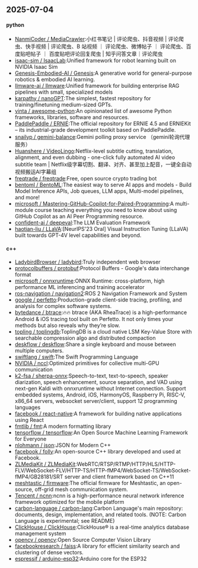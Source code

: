 ## 2025-07-04

#### python
* [NanmiCoder / MediaCrawler](https://github.com/NanmiCoder/MediaCrawler):小红书笔记 | 评论爬虫、抖音视频 | 评论爬虫、快手视频 | 评论爬虫、B 站视频 ｜ 评论爬虫、微博帖子 ｜ 评论爬虫、百度贴吧帖子 ｜ 百度贴吧评论回复爬虫 | 知乎问答文章｜评论爬虫
* [isaac-sim / IsaacLab](https://github.com/isaac-sim/IsaacLab):Unified framework for robot learning built on NVIDIA Isaac Sim
* [Genesis-Embodied-AI / Genesis](https://github.com/Genesis-Embodied-AI/Genesis):A generative world for general-purpose robotics & embodied AI learning.
* [llmware-ai / llmware](https://github.com/llmware-ai/llmware):Unified framework for building enterprise RAG pipelines with small, specialized models
* [karpathy / nanoGPT](https://github.com/karpathy/nanoGPT):The simplest, fastest repository for training/finetuning medium-sized GPTs.
* [vinta / awesome-python](https://github.com/vinta/awesome-python):An opinionated list of awesome Python frameworks, libraries, software and resources.
* [PaddlePaddle / ERNIE](https://github.com/PaddlePaddle/ERNIE):The official repository for ERNIE 4.5 and ERNIEKit – its industrial-grade development toolkit based on PaddlePaddle.
* [snailyp / gemini-balance](https://github.com/snailyp/gemini-balance):Gemini polling proxy service （gemini轮询代理服务）
* [Huanshere / VideoLingo](https://github.com/Huanshere/VideoLingo):Netflix-level subtitle cutting, translation, alignment, and even dubbing - one-click fully automated AI video subtitle team | Netflix级字幕切割、翻译、对齐、甚至加上配音，一键全自动视频搬运AI字幕组
* [freqtrade / freqtrade](https://github.com/freqtrade/freqtrade):Free, open source crypto trading bot
* [bentoml / BentoML](https://github.com/bentoml/BentoML):The easiest way to serve AI apps and models - Build Model Inference APIs, Job queues, LLM apps, Multi-model pipelines, and more!
* [microsoft / Mastering-GitHub-Copilot-for-Paired-Programming](https://github.com/microsoft/Mastering-GitHub-Copilot-for-Paired-Programming):A multi-module course teaching everything you need to know about using GitHub Copilot as an AI Peer Programming resource.
* [confident-ai / deepeval](https://github.com/confident-ai/deepeval):The LLM Evaluation Framework
* [haotian-liu / LLaVA](https://github.com/haotian-liu/LLaVA):[NeurIPS'23 Oral] Visual Instruction Tuning (LLaVA) built towards GPT-4V level capabilities and beyond.

#### c++
* [LadybirdBrowser / ladybird](https://github.com/LadybirdBrowser/ladybird):Truly independent web browser
* [protocolbuffers / protobuf](https://github.com/protocolbuffers/protobuf):Protocol Buffers - Google's data interchange format
* [microsoft / onnxruntime](https://github.com/microsoft/onnxruntime):ONNX Runtime: cross-platform, high performance ML inferencing and training accelerator
* [ros-navigation / navigation2](https://github.com/ros-navigation/navigation2):ROS 2 Navigation Framework and System
* [google / perfetto](https://github.com/google/perfetto):Production-grade client-side tracing, profiling, and analysis for complex software systems.
* [bytedance / btrace](https://github.com/bytedance/btrace):🔥🔥 btrace (AKA RheaTrace) is a high-performance Android & iOS tracing tool built on Perfetto. It not only times your methods but also reveals why they’re slow.
* [topling / toplingdb](https://github.com/topling/toplingdb):ToplingDB is a cloud native LSM Key-Value Store with searchable compression algo and distributed compaction
* [deskflow / deskflow](https://github.com/deskflow/deskflow):Share a single keyboard and mouse between multiple computers.
* [swiftlang / swift](https://github.com/swiftlang/swift):The Swift Programming Language
* [NVIDIA / nccl](https://github.com/NVIDIA/nccl):Optimized primitives for collective multi-GPU communication
* [k2-fsa / sherpa-onnx](https://github.com/k2-fsa/sherpa-onnx):Speech-to-text, text-to-speech, speaker diarization, speech enhancement, source separation, and VAD using next-gen Kaldi with onnxruntime without Internet connection. Support embedded systems, Android, iOS, HarmonyOS, Raspberry Pi, RISC-V, x86_64 servers, websocket server/client, support 12 programming languages
* [facebook / react-native](https://github.com/facebook/react-native):A framework for building native applications using React
* [fmtlib / fmt](https://github.com/fmtlib/fmt):A modern formatting library
* [tensorflow / tensorflow](https://github.com/tensorflow/tensorflow):An Open Source Machine Learning Framework for Everyone
* [nlohmann / json](https://github.com/nlohmann/json):JSON for Modern C++
* [facebook / folly](https://github.com/facebook/folly):An open-source C++ library developed and used at Facebook.
* [ZLMediaKit / ZLMediaKit](https://github.com/ZLMediaKit/ZLMediaKit):WebRTC/RTSP/RTMP/HTTP/HLS/HTTP-FLV/WebSocket-FLV/HTTP-TS/HTTP-fMP4/WebSocket-TS/WebSocket-fMP4/GB28181/SRT server and client framework based on C++11
* [meshtastic / firmware](https://github.com/meshtastic/firmware):The official firmware for Meshtastic, an open-source, off-grid mesh communication system.
* [Tencent / ncnn](https://github.com/Tencent/ncnn):ncnn is a high-performance neural network inference framework optimized for the mobile platform
* [carbon-language / carbon-lang](https://github.com/carbon-language/carbon-lang):Carbon Language's main repository: documents, design, implementation, and related tools. (NOTE: Carbon Language is experimental; see README)
* [ClickHouse / ClickHouse](https://github.com/ClickHouse/ClickHouse):ClickHouse® is a real-time analytics database management system
* [opencv / opencv](https://github.com/opencv/opencv):Open Source Computer Vision Library
* [facebookresearch / faiss](https://github.com/facebookresearch/faiss):A library for efficient similarity search and clustering of dense vectors.
* [espressif / arduino-esp32](https://github.com/espressif/arduino-esp32):Arduino core for the ESP32
